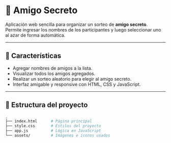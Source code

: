 # 🎁 Amigo Secreto

Aplicación web sencilla para organizar un sorteo de **amigo secreto**.  
Permite ingresar los nombres de los participantes y luego seleccionar uno al azar de forma automática.

---

## 🚀 Características

- Agregar nombres de amigos a la lista.
- Visualizar todos los amigos agregados.
- Realizar un sorteo aleatorio para elegir al amigo secreto.
- Interfaz amigable y responsive con HTML, CSS y JavaScript.

---

## 📂 Estructura del proyecto

```bash
.
├── index.html      # Página principal
├── style.css       # Estilos del proyecto
├── app.js          # Lógica en JavaScript
└── assets/         # Imágenes e íconos usados
